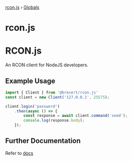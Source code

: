 [rcon.js](README.md) › [Globals](globals.md)

# rcon.js

# RCON.js
An RCON client for NodeJS developers. 

## Example Usage
```javascript
import { Client } from '@brecert/rcon.js'
const client = new Client('127.0.0.1', 25575);

client.login('password')
    .then(async () => {
        const response = await client.command('seed');
        console.log(response.body);
    });
```

## Further Documentation
Refer to [docs](./docs/globals.md)
